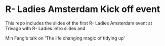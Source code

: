 # R- Ladies Amsterdam Kick off event

This repo includes the slides of the first R- Ladies Amsterdam event at Trivago with R- Ladies Intro slides and


Min Fang's talk on 'The life changing magic of tidying up'
